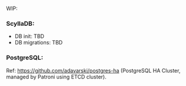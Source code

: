WIP:

### ScyllaDB:

- DB init: TBD
- DB migrations: TBD


### PostgreSQL:

Ref: https://github.com/adavarski/postgres-ha (PostgreSQL HA Cluster, managed by Patroni using ETCD cluster).
